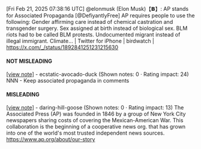 [Fri Feb 21, 2025 07:38:16 UTC] @elonmusk (Elon Musk)【𝗕】: AP stands for Associated Propaganda [@DefiyantlyFree] AP requires people to use the following: Gender affirming care instead of chemical castration and transgender surgery.  Sex assigned at birth instead of biological sex.  BLM riots had to be called BLM protests.  Undocumented migrant instead of illegal immigrant.  Climate… | Twitter for iPhone | birdwatch | https://x.com/_/status/1892841251231215630

#### NOT MISLEADING

[[view note]](https://x.com/i/birdwatch/n/1892915414331424837) - ecstatic-avocado-duck (Shown notes: 0 · Rating impact: 24)
NNN - Keep associated propaganda in comments

#### MISLEADING

[[view note]](https://x.com/i/birdwatch/n/1892862974722715693) - daring-hill-goose (Shown notes: 0 · Rating impact: 13)
The Associated Press (AP) was founded in 1846 by a group of New York City newspapers sharing costs of covering the Mexican-American War. This collaboration is the beginning of a cooperative news org. that has grown into one of the world's most trusted independent news sources. https://www.ap.org/about/our-story 

